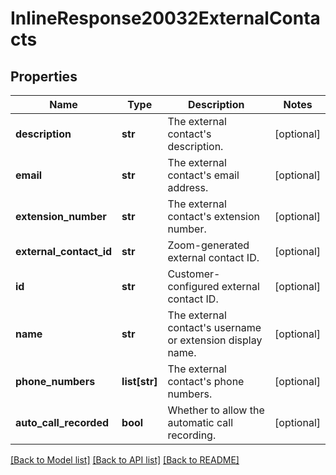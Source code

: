 # InlineResponse20032ExternalContacts

## Properties
Name | Type | Description | Notes
------------ | ------------- | ------------- | -------------
**description** | **str** | The external contact&#x27;s description. | [optional] 
**email** | **str** | The external contact&#x27;s email address. | [optional] 
**extension_number** | **str** | The external contact&#x27;s extension number. | [optional] 
**external_contact_id** | **str** | Zoom-generated external contact ID. | [optional] 
**id** | **str** | Customer-configured external contact ID. | [optional] 
**name** | **str** | The external contact&#x27;s username or extension display name. | [optional] 
**phone_numbers** | **list[str]** | The external contact&#x27;s phone numbers. | [optional] 
**auto_call_recorded** | **bool** | Whether to allow the automatic call recording. | [optional] 

[[Back to Model list]](../README.md#documentation-for-models) [[Back to API list]](../README.md#documentation-for-api-endpoints) [[Back to README]](../README.md)

